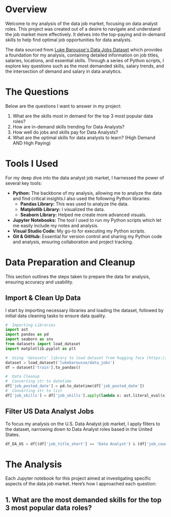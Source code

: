 # Overview

Welcome to my analysis of the data job market, focusing on data analyst roles. This project was created out of a desire to navigate and understand the job market more effectively. It delves into the top-paying and in-demand skills to help find optimal job opportunities for data analysts.

The data sourced from [Luke Barousse's Data Jobs Dataset](https://huggingface.co/datasets/lukebarousse/data_jobs) which provides a foundation for my analysis, containing detailed information on job titles, salaries, locations, and essential skills. Through a series of Python scripts, I explore key questions such as the most demanded skills, salary trends, and the intersection of demand and salary in data analytics.

# The Questions

Below are the questions I want to answer in my project:

1. What are the skills most in demand for the top 3 most popular data roles?
2. How are in-demand skills trending for Data Analysts?
3. How well do jobs and skills pay for Data Analysts?
4. What are the optimal skills for data analysts to learn? (High Demand AND High Paying) 

# Tools I Used

For my deep dive into the data analyst job market, I harnessed the power of several key tools:

- **Python:** The backbone of my analysis, allowing me to analyze the data and find critical insights.I also used the following Python libraries:
    - **Pandas Library:** This was used to analyze the data. 
    - **Matplotlib Library:** I visualized the data.
    - **Seaborn Library:** Helped me create more advanced visuals. 
- **Jupyter Notebooks:** The tool I used to run my Python scripts which let me easily include my notes and analysis.
- **Visual Studio Code:** My go-to for executing my Python scripts.
- **Git & GitHub:** Essential for version control and sharing my Python code and analysis, ensuring collaboration and project tracking.

# Data Preparation and Cleanup

This section outlines the steps taken to prepare the data for analysis, ensuring accuracy and usability.

## Import & Clean Up Data

I start by importing necessary libraries and loading the dataset, followed by initial data cleaning tasks to ensure data quality.

```python
#  Importing Libraries
import ast
import pandas as pd
import seaborn as sns
from datasets import load_dataset
import matplotlib.pyplot as plt

#  Using 'datasets' library to load dataset from hugging face (https://huggingface.co/datasets/lukebarousse/data_jobs)
dataset = load_dataset('lukebarousse/data_jobs')
df = dataset['train'].to_pandas()

#  Data Cleanup
#  Converting str to datetime
df['job_posted_date'] = pd.to_datetime(df['job_posted_date'])
#  Converting str to list
df['job_skills'] = df['job_skills'].apply(lambda x: ast.literal_eval(x) if pd.notna(x) else x)
```

## Filter US Data Analyst Jobs

To focus my analysis on the U.S. Data Analyst job market, I apply filters to the dataset, narrowing down to Data Analyst roles based in the United States.

```python
df_DA_US = df[(df['job_title_short'] == 'Data Analyst') & (df['job_country'] == 'United States')].copy()

```

# The Analysis

Each Jupyter notebook for this project aimed at investigating specific aspects of the data job market. Here’s how I approached each question:

## 1. What are the most demanded skills for the top 3 most popular data roles?